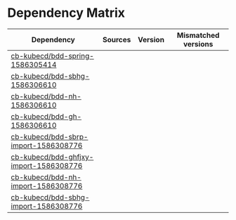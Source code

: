 # Dependency Matrix

Dependency | Sources | Version | Mismatched versions
---------- | ------- | ------- | -------------------
[cb-kubecd/bdd-spring-1586305414](https://github.com/cb-kubecd/bdd-spring-1586305414.git) |  | []() | 
[cb-kubecd/bdd-sbhg-1586306610](https://github.com/cb-kubecd/bdd-sbhg-1586306610.git) |  | []() | 
[cb-kubecd/bdd-nh-1586306610](https://github.com/cb-kubecd/bdd-nh-1586306610.git) |  | []() | 
[cb-kubecd/bdd-gh-1586306610](https://github.com/cb-kubecd/bdd-gh-1586306610.git) |  | []() | 
[cb-kubecd/bdd-sbrp-import-1586308776](https://github.com/cb-kubecd/bdd-sbrp-import-1586308776.git) |  | []() | 
[cb-kubecd/bdd-ghfjxy-import-1586308776](https://github.com/cb-kubecd/bdd-ghfjxy-import-1586308776.git) |  | []() | 
[cb-kubecd/bdd-nh-import-1586308776](https://github.com/cb-kubecd/bdd-nh-import-1586308776.git) |  | []() | 
[cb-kubecd/bdd-sbhg-import-1586308776](https://github.com/cb-kubecd/bdd-sbhg-import-1586308776.git) |  | []() | 
